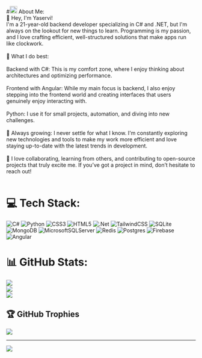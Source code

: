 #<img src="https://cdn.dribbble.com/userupload/23231536/file/original-96bcc80d639eebc71eb8752d1491565e.gif" width="20" height="20"> About Me:
<br>👋 Hey, I'm Yaservi!<br>I'm a 21-year-old backend developer specializing in C# and .NET, but I'm always on the lookout for new things to learn. Programming is my passion, and I love crafting efficient, well-structured solutions that make apps run like clockwork.<br><br>🔧 What I do best:<br><br>Backend with C#: This is my comfort zone, where I enjoy thinking about architectures and optimizing performance.<br><br>Frontend with Angular: While my main focus is backend, I also enjoy stepping into the frontend world and creating interfaces that users genuinely enjoy interacting with.<br><br>Python: I use it for small projects, automation, and diving into new challenges.<br><br>🌱 Always growing: I never settle for what I know. I'm constantly exploring new technologies and tools to make my work more efficient and love staying up-to-date with the latest trends in development.<br><br>🤝 I love collaborating, learning from others, and contributing to open-source projects that truly excite me. If you’ve got a project in mind, don’t hesitate to reach out!<br><br>


# 💻 Tech Stack:
![C#](https://img.shields.io/badge/c%23-%23239120.svg?style=for-the-badge&logo=csharp&logoColor=white) ![Python](https://img.shields.io/badge/python-3670A0?style=for-the-badge&logo=python&logoColor=ffdd54) ![CSS3](https://img.shields.io/badge/css3-%231572B6.svg?style=for-the-badge&logo=css3&logoColor=white) ![HTML5](https://img.shields.io/badge/html5-%23E34F26.svg?style=for-the-badge&logo=html5&logoColor=white) ![.Net](https://img.shields.io/badge/.NET-5C2D91?style=for-the-badge&logo=.net&logoColor=white) ![TailwindCSS](https://img.shields.io/badge/tailwindcss-%2338B2AC.svg?style=for-the-badge&logo=tailwind-css&logoColor=white) ![SQLite](https://img.shields.io/badge/sqlite-%2307405e.svg?style=for-the-badge&logo=sqlite&logoColor=white) ![MongoDB](https://img.shields.io/badge/MongoDB-%234ea94b.svg?style=for-the-badge&logo=mongodb&logoColor=white) ![MicrosoftSQLServer](https://img.shields.io/badge/Microsoft%20SQL%20Server-CC2927?style=for-the-badge&logo=microsoft%20sql%20server&logoColor=white) ![Redis](https://img.shields.io/badge/redis-%23DD0031.svg?style=for-the-badge&logo=redis&logoColor=white) ![Postgres](https://img.shields.io/badge/postgres-%23316192.svg?style=for-the-badge&logo=postgresql&logoColor=white) ![Firebase](https://img.shields.io/badge/firebase-a08021?style=for-the-badge&logo=firebase&logoColor=ffcd34) ![Angular](https://img.shields.io/badge/angular-%23DD0031.svg?style=for-the-badge&logo=angular&logoColor=white)
# 📊 GitHub Stats:
![](https://github-readme-stats.vercel.app/api?username=Yaservi&theme=shadow_red&hide_border=false&include_all_commits=false&count_private=true)<br/>
![](https://nirzak-streak-stats.vercel.app/?user=Yaservi&theme=shadow_red&hide_border=false)<br/>
![](https://github-readme-stats.vercel.app/api/top-langs/?username=Yaservi&theme=shadow_red&hide_border=false&include_all_commits=false&count_private=true&layout=compact)

## 🏆 GitHub Trophies
![](https://github-profile-trophy.vercel.app/?username=Yaservi&theme=shadow_red&no-frame=true&no-bg=true&margin-w=4)

---
[![](https://visitcount.itsvg.in/api?id=Yaservi&icon=6&color=7)](https://visitcount.itsvg.in)

<!-- Proudly created with GPRM ( https://gprm.itsvg.in ) -->
